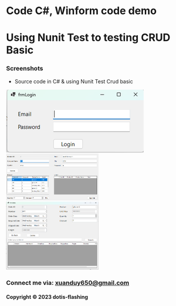 # Code C#, Winform code demo 
# Using Nunit Test to testing CRUD Basic
### Screenshots
* Source code in C# & using Nunit Test Crud basic

![Login](https://github.com/dotis-flashing/test/blob/main/login.png)
<img src="https://github.com/dotis-flashing/test/raw/main/registeraccount.png" alt="Register" style="max-width: 50%;">
<img src="https://github.com/dotis-flashing/test/blob/main/show.png" alt="Show" style="max-width: 50%;">
### Connect me via: xuanduy650@gmail.com
#### Copyright &#169; 2023 dotis-flashing

